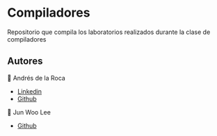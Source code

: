 # Compiladores 
Repositorio que compila los laboratorios realizados durante la clase de compiladores

## Autores
👤 Andrés de la Roca  
- <a href = "https://www.linkedin.com/in/andr%C3%A8s-de-la-roca-pineda-10a40319b/">Linkedin</a>  
- <a href="https://github.com/andresdlRoca">Github</a>

👤 Jun Woo Lee  
- <a href="https://github.com/jwlh00">Github</a>  
